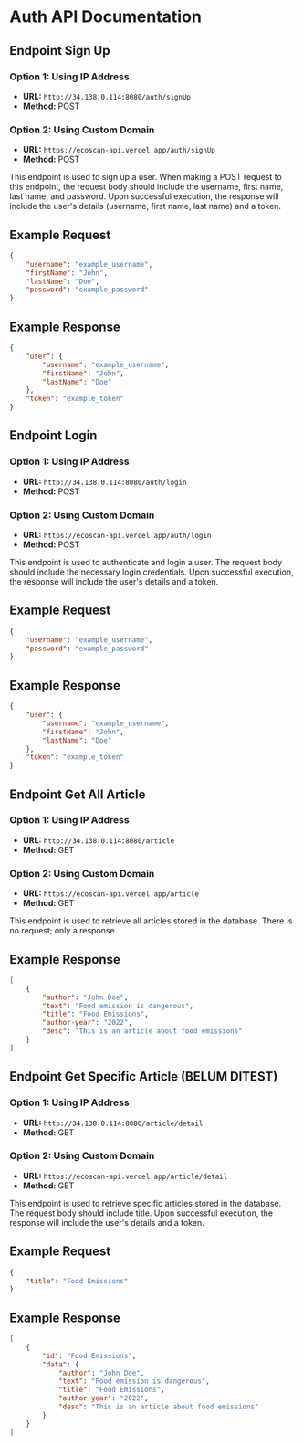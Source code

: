# Auth API Documentation

## Endpoint Sign Up

### Option 1: Using IP Address

- **URL:** `http://34.138.0.114:8080/auth/signUp`
- **Method:** POST

### Option 2: Using Custom Domain

- **URL:** `https://ecoscan-api.vercel.app/auth/signUp`
- **Method:** POST

This endpoint is used to sign up a user. When making a POST request to this endpoint, the request body should include the username, first name, last name, and password. Upon successful execution, the response will include the user's details (username, first name, last name) and a token.

## Example Request

```json
{
    "username": "example_username",
    "firstName": "John",
    "lastName": "Doe",
    "password": "example_password"
}
```

## Example Response
```json 
{
    "user": {
        "username": "example_username",
        "firstName": "John",
        "lastName": "Doe"
    },
    "token": "example_token"
}
```
## Endpoint Login

### Option 1: Using IP Address

- **URL:** `http://34.138.0.114:8080/auth/login`
- **Method:** POST

### Option 2: Using Custom Domain

- **URL:** `https://ecoscan-api.vercel.app/auth/login`
- **Method:** POST

This endpoint is used to authenticate and login a user. The request body should include the necessary login credentials. Upon successful execution, the response will include the user's details and a token.

## Example Request

```json
{
    "username": "example_username",
    "password": "example_password"
}
```

## Example Response
```json 
{
    "user": {
        "username": "example_username",
        "firstName": "John",
        "lastName": "Doe"
    },
    "token": "example_token"
}
```
## Endpoint Get All Article

### Option 1: Using IP Address

- **URL:** `http://34.138.0.114:8080/article`
- **Method:** GET

### Option 2: Using Custom Domain

- **URL:** `https://ecoscan-api.vercel.app/article`
- **Method:** GET

This endpoint is used to retrieve all articles stored in the database. There is no request; only a response.

## Example Response
```json 
[
    {
        "author": "John Doe",
        "text": "Food emission is dangerous",
        "title": "Food Emissions",
        "author-year": "2022",
        "desc": "This is an article about food emissions"
    }
]
```
## Endpoint Get Specific Article (BELUM DITEST)

### Option 1: Using IP Address

- **URL:** `http://34.138.0.114:8080/article/detail`
- **Method:** GET

### Option 2: Using Custom Domain

- **URL:** `https://ecoscan-api.vercel.app/article/detail`
- **Method:** GET

This endpoint is used to retrieve specific articles stored in the database. The request body should include title. Upon successful execution, the response will include the user's details and a token.

## Example Request

```json
{
    "title": "Food Emissions"
}
```

## Example Response
```json 
[
    {
        "id": "Food Emissions",
        "data": {
            "author": "John Doe",
            "text": "Food emission is dangerous",
            "title": "Food Emissions",
            "author-year": "2022",
            "desc": "This is an article about food emissions"
        }
    }
]
```
